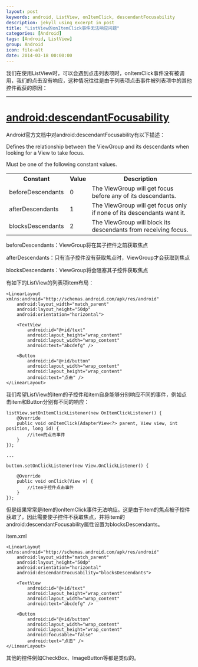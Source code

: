 ```yaml
---
layout: post
keywords: android, ListView, onItemClick, descendantFocusability
description: jekyll using excerpt in post
title: "ListView的onItemClick事件无法响应问题"
categories: [Android]
tags: [Android, ListView]
group: Android
icon: file-alt
date: 2014-03-18 00:00:00
---
```


我们在使用ListView时，可以会遇到点击列表项时，onItemClick事件没有被调用，我们的点击没有响应，这种情况往往是由于列表项点击事件被列表项中的其他控件截获的原因：

<!--excerpt-->

***

# [<b>android:descendantFocusability</b>](http://developer.android.com/reference/android/view/ViewGroup.html#attr_android:descendantFocusability)

Android官方文档中对android:descendantFocusability有以下描述：

Defines the relationship between the ViewGroup and its descendants when looking for a View to take focus.

Must be one of the following constant values.

<table>
    <tr>
        <th>Constant</th>
        <th>Value</th>
        <th>	Description</th>
    </tr>
    <tr>
        <td>beforeDescendants</td>
        <td>	0</td>
        <td>	The ViewGroup will get focus before any of its descendants.</td>
    </tr>
    <tr>
        <td>afterDescendants</td>
        <td>	1</td>
        <td>	The ViewGroup will get focus only if none of its descendants want it.</td>
    </tr>
    <tr>
        <td>blocksDescendants</td>
        <td>2</td>
        <td>The ViewGroup will block its descendants from receiving focus.</td>
    </tr>
</table>


beforeDescendants：ViewGroup将在其子控件之前获取焦点

afterDescendants：只有当子控件没有获取焦点时，ViewGroup才会获取到焦点

blocksDescendants：ViewGroup将会阻塞其子控件获取焦点

有如下的ListView的列表项item布局：

    <LinearLayout xmlns:android="http://schemas.android.com/apk/res/android"
        android:layout_width="match_parent"
        android:layout_height="50dp"
        android:orientation="horizontal">
    
        <TextView
            android:id="@+id/text"
            android:layout_height="wrap_content"
            android:layout_width="wrap_content"
            android:text="abcdefg" />
        
        <Button
            android:id="@+id/button"
            android:layout_width="wrap_content"
            android:layout_height="wrap_content"
            android:text="点击" />
    </LinearLayout>

我们希望ListView的item的子控件和item自身能够分别响应不同的事件，例如点击item和Button分别有不同的响应：

    listView.setOnItemClickListener(new OnItemClickListener() {
        @Override
        public void onItemClick(AdapterView<?> parent, View view, int position, long id) {
            //item的点击事件
        }
    });
    
    ...
    
    button.setOnClickListener(new View.OnClickListener() {
    
        @Override
        public void onClick(View v) {
            //item子控件点击事件
        }
    });

但是结果常常是item的onItemClick事件无法响应。这是由于item的焦点被子控件获取了，因此需要使子控件不获取焦点，并将item的android:descendantFocusability属性设置为blocksDescendants。

item.xml

    <LinearLayout xmlns:android="http://schemas.android.com/apk/res/android"
        android:layout_width="match_parent"
        android:layout_height="50dp"
        android:orientation="horizontal"
        android:descendantFocusability="blocksDescendants">
        
        <TextView
            android:id="@+id/text"
            android:layout_height="wrap_content"
            android:layout_width="wrap_content"
            android:text="abcdefg" />
        
        <Button
            android:id="@+id/button"
            android:layout_width="wrap_content"
            android:layout_height="wrap_content"
            android:focusable="false"
            android:text="点击" />
    </LinearLayout>



其他的控件例如CheckBox、ImageButton等都是类似的。
